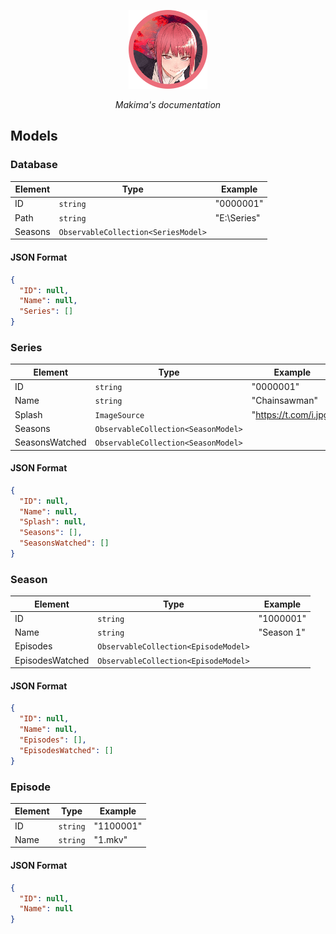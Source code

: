 <p align = "center">
  <a>
    <img src="https://raw.githubusercontent.com/Neotoxic-off/Makima/main/Assets/Logo.png" height="25%" width="25%"/>
    <div align = "center">
        <i>Makima's documentation</i>
    </div>
  </a>
</p>

## Models
### Database

| Element        | Type                                | Example               |
|----------------|-------------------------------------|-----------------------|
| ID             | `string`                            | "0000001"             |
| Path           | `string`                            | "E:\\Series"          |
| Seasons        | `ObservableCollection<SeriesModel>` |                       |

#### JSON Format
```JSON
{
  "ID": null,
  "Name": null,
  "Series": []
}
```


### Series

| Element        | Type                                | Example               |
|----------------|-------------------------------------|-----------------------|
| ID             | `string`                            | "0000001"             |
| Name           | `string`                            | "Chainsawman"         |
| Splash         | `ImageSource`                       | "https://t.com/i.jpg" |
| Seasons        | `ObservableCollection<SeasonModel>` |                       |
| SeasonsWatched | `ObservableCollection<SeasonModel>` |                       |

#### JSON Format
```JSON
{
  "ID": null,
  "Name": null,
  "Splash": null,
  "Seasons": [],
  "SeasonsWatched": []
}
```

### Season

| Element         | Type                                 | Example    |
|-----------------|--------------------------------------|------------|
| ID              | `string`                             | "1000001"  |
| Name            | `string`                             | "Season 1" |
| Episodes        | `ObservableCollection<EpisodeModel>` |            |
| EpisodesWatched | `ObservableCollection<EpisodeModel>` |            |

#### JSON Format
```JSON
{
  "ID": null,
  "Name": null,
  "Episodes": [],
  "EpisodesWatched": []
}
```

### Episode

| Element         | Type                                 | Example    |
|-----------------|--------------------------------------|------------|
| ID              | `string`                             | "1100001"  |
| Name            | `string`                             | "1.mkv" |

#### JSON Format
```JSON
{
  "ID": null,
  "Name": null
}
```

